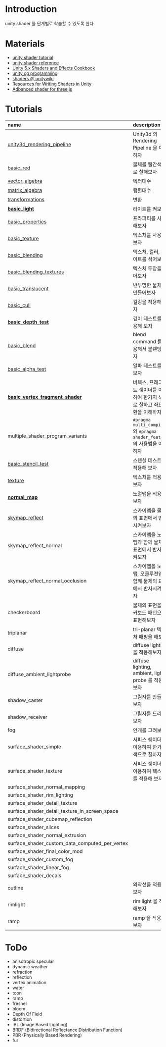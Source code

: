 ﻿# Introduction

unity shader 를 단계별로 학습할 수 있도록 한다.

# Materials

* [unity shader tutorial](https://docs.unity3d.com/Manual/Shaders.html)
* [unity shader reference](https://docs.unity3d.com/Manual/SL-Reference.html)
* [Unity 5.x Shaders and Effects Cookbook](https://books.google.co.kr/books?id=-llLDAAAQBAJ&printsec=frontcover&dq=unity3d+5.x+shader+cook+book&hl=ko&sa=X&redir_esc=y#v=onepage&q=unity3d%205.x%20shader%20cook%20book&f=false)
* [unity cg programming](https://en.wikibooks.org/wiki/Cg_Programming/Unity)
* [shaders @ unitywiki](http://wiki.unity3d.com/index.php/Shaders)
* [Resources for Writing Shaders in Unity](https://github.com/VoxelBoy/Resources-for-Writing-Shaders-in-Unity)
* [Adbanced shader for three.js](https://github.com/lo-th/Shader.lab)

# Tutorials

| name | description |
|:-----|:------------|
| [unity3d_rendering_pipeline](/unity3d_rendering_pipeline.md) | Unity3d 의 Rendering Pipeline 을 이해하자 |
| [basic_red](/Assets/Tutorials/basic_red/basic_red.md) | 물체를 빨간색으로 칠해보자 |
| [vector_algebra](/Assets/Tutorials/vector_algebra/vector_algebra.md) | 벡터대수 |
| [matrix_algebra](/Assets/Tutorials/matrix_algebra/matrix_algebra.md) | 행렬대수 |
| [transformations](/Assets/Tutorials/transformations/transformations.md) | 변환 |
| [**basic_light**](/Assets/Tutorials/basic_light/basic_light.md) | 라이트를 켜보자 |
| [basic_properties](/Assets/Tutorials/basic_properties/basic_properties.md) | 프라퍼티를 사용해보자 |
| [basic_texture](/Assets/Tutorials/basic_texture/basic_texture.md) | 텍스처를 사용해보자 |
| [basic_blending](/Assets/Tutorials/basic_blending/basic_blending.md) | 텍스처, 컬러, 라이트를 섞어보자 |
| [basic_blending_textures](/Assets/Tutorials/basic_blending_textures/basic_blending_textures.md) | 텍스처 두장을 섞어보자 |
| [basic_translucent](/Assets/Tutorials/basic_translucent/basic_translucent.md) | 반투명한 물체를 만들어보자 |
| [basic_cull](/Assets/Tutorials/basic_cull/basic_cull.md) | 컬링을 적용해 보자 |
| [**basic_depth_test**](/Assets/Tutorials/basic_depth_test/basic_depth_test.md) | 깊이 테스트를 적용해 보자 |
| [basic_blend](/Assets/Tutorials/basic_blend/basic_blend.md) | blend command 를 사용해서 블렌딩 하자 |
| [basic_alpha_test](/Assets/Tutorials/basic_alpha_test/basic_alpha_test.md) | 알파 테스트를 해보자 |
| [**basic_vertex_fragment_shader**](/Assets/Tutorials/basic_vertex_fragment_shader/basic_vertex_fragment_shader.md) | 버텍스, 프래그먼트 쉐이더를 이용하여 한가지 색으로 칠하고 좌표변환을 이해하자 |
| multiple_shader_program_variants | `#pragma multi_compile` 와 `#pragma shader_feature` 의 사용법을 이해하자 |
| [basic_stencil_test](/Assets/Tutorials/basic_stencil_test/basic_stencil_test.md) | 스텐실 테스트를 적용해 보자 |
| [texture](/Assets/Tutorials/texture/texture.md) | 텍스처를 적용해 보자 |
| [**normal_map**](/Assets/Tutorials/normal_map/normal_map.md) | 노멀맵을 적용해보자 |
| [skymap_reflect](/Assets/Tutorials/texture/texture.md) | 스카이맵을 물체의 표면에서 반사시켜보자 |
| skymap_reflect_normal | 스카이맵을 노멀맵과 함께 물체의 표면에서 반사시켜보자 |
| skymap_reflect_normal_occlusion | 스카이맵을 노멀맵, 오클루젼맵과 함께 물체의 표면에서 반사시켜보자 |
| checkerboard | 물체의 표면을 체커보드 패턴으로 표현해보자 |
| triplanar | tri-planar 텍스처 매핑을 해보자 |
| diffuse | diffuse lighting 을 적용해보자 |
| diffuse_ambient_lightprobe | diffuse lighting, ambient, light probe 를 적용해보자 |
| shadow_caster | 그림자를 만들어보자 |
| shadow_receiver | 그림자를 드리워보자 |
| fog | 안개를 그려보자 |
| surface_shader_simple | 서피스 쉐이더를 이용하여 한가지 색으로 칠하자 |
| surface_shader_texture | 서피스 쉐이더를 이용하여 텍스처를 적용해 보자 |
| surface_shader_normal_mapping | |
| surface_shader_rim_lighting | |
| surface_shader_detail_texture | |
| surface_shader_detail_texture_in_screen_space | |
| surface_shader_cubemap_reflection | |
| surface_shader_slices | |
| surface_shader_normal_extrusion | |
| surface_shader_custom_data_computed_per_vertex | |
| surface_shader_final_color_mod | |
| surface_shader_custom_fog | |
| surface_shader_linear_fog | |
| surface_shader_decals | |
| outline | 외곽선을 적용해보자 |
| rimlight | rim light 을 적용해보자 |
| ramp | ramp 을 적용해보자 |

# ToDo

* anisotropic specular
* dynamic weather
* refraction
* reflection
* vertex animation
* water
* toon
* ramp
* fresnel
* bloom
* Depth Of Field
* distortion
* IBL (Image Based Lighting)
* BRDF (Bidirectional Reflectance Distribution Function)
* PBR (Physically Based Rendering)
* fur
